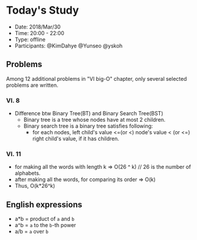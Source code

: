 # Today's Study
- Date: 2018/Mar/30
- Time: 20:00 - 22:00
- Type: offline  
- Participants: @KimDahye @Yunseo @yskoh 

## Problems 
Among 12 additional problems in "VI big-O" chapter, only several selected problems are written.

### VI. 8
- Difference btw Binary Tree(BT) and Binary Search Tree(BST)
  - Binary tree is a tree whose nodes have at most 2 children.
  - Binary search tree is a binary tree satisfies following:
    - for each nodes, left child's value <=(or <) node's value < (or <=) right child's value, if it has children. 

### VI. 11
- for making all the words with length k => O(26 ^ k) // 26 is the number of alphabets.
- after making all the words, for comparing its order => O(k)
- Thus, O(k*26^k)

## English expressions
- a*b = product of `a` and `b`
- a^b = `a` to the `b`-th power
- a/b = `a` over `b`
